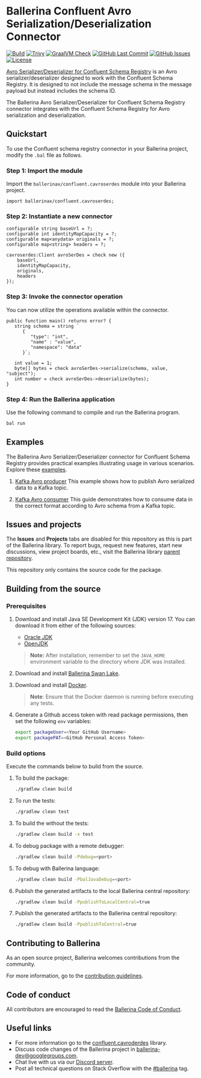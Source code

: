 # Ballerina Confluent Avro Serialization/Deserialization Connector

[![Build](https://github.com/ballerina-platform/module-ballerinax-confluent.cavroserdes/actions/workflows/ci.yml/badge.svg)](https://github.com/ballerina-platform/module-ballerinax-confluent.cavroserdes/actions/workflows/ci.yml)
[![Trivy](https://github.com/ballerina-platform/module-ballerinax-confluent.cavroserdes/actions/workflows/trivy-scan.yml/badge.svg)](https://github.com/ballerina-platform/module-ballerinax-confluent.cavroserdes/actions/workflows/trivy-scan.yml)
[![GraalVM Check](https://github.com/ballerina-platform/module-ballerinax-confluent.cavroserdes/actions/workflows/build-with-bal-test-graalvm.yml/badge.svg)](https://github.com/ballerina-platform/module-ballerinax-confluent.cavroserdes/actions/workflows/build-with-bal-test-graalvm.yml)
[![GitHub Last Commit](https://img.shields.io/github/last-commit/ballerina-platform/module-ballerinax-confluent.cavroserdes.svg)](https://github.com/ballerina-platform/module-ballerinax-confluent.cavroserdes/commits/main)
[![GitHub Issues](https://img.shields.io/github/issues/ballerina-platform/ballerina-library/module/confluent.cavroserdes.svg?label=Open%20Issues)](https://github.com/ballerina-platform/ballerina-library/labels/module%2Fconfluent.cavroserdes)
[![License](https://img.shields.io/badge/License-Apache%202.0-blue.svg)](https://opensource.org/licenses/Apache-2.0)

[Avro Serializer/Deserializer for Confluent Schema Registry](https://docs.confluent.io/platform/current/schema-registry/fundamentals/serdes-develop/serdes-avro.html) is an Avro serializer/deserializer designed to work with the Confluent Schema Registry. It is designed to not include the message schema in the message payload but instead includes the schema ID.

The Ballerina Avro Serializer/Deserializer for Confluent Schema Registry connector integrates with the Confluent Schema Registry for Avro serialization and deserialization.

## Quickstart

To use the Confluent schema registry connector in your Ballerina project, modify the `.bal` file as follows.

### Step 1: Import the module

Import the `ballerinax/confluent.cavroserdes` module into your Ballerina project.

```ballerina
import ballerinax/confluent.cavroserdes;
```

### Step 2: Instantiate a new connector

```ballerina
configurable string baseUrl = ?;
configurable int identityMapCapacity = ?;
configurable map<anydata> originals = ?;
configurable map<string> headers = ?;

cavroserdes:Client avroSerDes = check new ({
    baseUrl,
    identityMapCapacity,
    originals,
    headers
});
```

### Step 3: Invoke the connector operation

You can now utilize the operations available within the connector.

```ballerina
public function main() returns error? {
   string schema = string `
      {
         "type": "int",
         "name" : "value", 
         "namespace": "data"
      }`;

   int value = 1;
   byte[] bytes = check avroSerDes->serialize(schema, value, "subject");
   int number = check avroSerDes->deserialize(bytes);
}
```

### Step 4: Run the Ballerina application

Use the following command to compile and run the Ballerina program.

```bash
bal run
```

## Examples

The Ballerina Avro Serializer/Deserializer connector for Confluent Schema Registry provides practical examples illustrating usage in various scenarios. Explore these [examples](https://github.com/ballerina-platform/module-ballerinax-confluent.cavroserdes/tree/main/examples).

1. [Kafka Avro producer](https://github.com/ballerina-platform/module-ballerinax-confluent.cavroserdes/tree/main/examples/kafka-avro-producer)
    This example shows how to publish Avro serialized data to a Kafka topic.

2. [Kafka Avro consumer](https://github.com/ballerina-platform/module-ballerinax-confluent.cavroserdes/tree/main/examples/kafka-avro-consumer)
    This guide demonstrates how to consume data in the correct format according to Avro schema from a Kafka topic.

## Issues and projects

The **Issues** and **Projects** tabs are disabled for this repository as this is part of the Ballerina library. To report bugs, request new features, start new discussions, view project boards, etc., visit the Ballerina library [parent repository](https://github.com/ballerina-platform/ballerina-library).

This repository only contains the source code for the package.

## Building from the source

### Prerequisites

1. Download and install Java SE Development Kit (JDK) version 17. You can download it from either of the following sources:

   - [Oracle JDK](https://www.oracle.com/java/technologies/downloads/)
   - [OpenJDK](https://adoptium.net/)

    > **Note:** After installation, remember to set the `JAVA_HOME` environment variable to the directory where JDK was installed.

2. Download and install [Ballerina Swan Lake](https://ballerina.io/).

3. Download and install [Docker](https://www.docker.com/get-started).

    > **Note**: Ensure that the Docker daemon is running before executing any tests.

4. Generate a Github access token with read package permissions, then set the following `env` variables:

    ```bash
   export packageUser=<Your GitHub Username>
   export packagePAT=<GitHub Personal Access Token>
    ```

### Build options

Execute the commands below to build from the source.

1. To build the package:

   ```bash
   ./gradlew clean build
   ```

2. To run the tests:

   ```bash
   ./gradlew clean test
   ```

3. To build the without the tests:

   ```bash
   ./gradlew clean build -x test
   ```

4. To debug package with a remote debugger:

   ```bash
   ./gradlew clean build -Pdebug=<port>
   ```

5. To debug with Ballerina language:

   ```bash
   ./gradlew clean build -PbalJavaDebug=<port>
   ```

6. Publish the generated artifacts to the local Ballerina central repository:

   ```bash
   ./gradlew clean build -PpublishToLocalCentral=true
   ```

7. Publish the generated artifacts to the Ballerina central repository:

   ```bash
   ./gradlew clean build -PpublishToCentral=true
   ```

## Contributing to Ballerina

As an open source project, Ballerina welcomes contributions from the community.

For more information, go to the [contribution guidelines](https://github.com/ballerina-platform/ballerina-lang/blob/master/CONTRIBUTING.md).

## Code of conduct

All contributors are encouraged to read the [Ballerina Code of Conduct](https://ballerina.io/code-of-conduct).

## Useful links

- For more information go to the [confluent.cavroderdes](https://central.ballerina.io/ballerinax/confluent.cavroserdes/latest) library.
- Discuss code changes of the Ballerina project in [ballerina-dev@googlegroups.com](mailto:ballerina-dev@googlegroups.com).
- Chat live with us via our [Discord server](https://discord.gg/ballerinalang).
- Post all technical questions on Stack Overflow with the [#ballerina](https://stackoverflow.com/questions/tagged/ballerina) tag.
